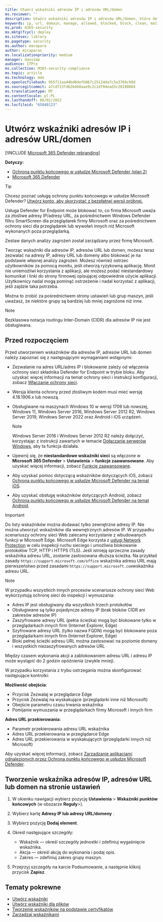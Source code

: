 ```yaml
---
title: Utwórz wskaźniki adresów IP i adresów URL/domen
ms.reviewer: ''
description: Utwórz wskaźniki adresów IP i adresów URL/domen, które definiują wykrywanie, zapobieganie i wykluczanie jednostek.
keywords: ip, url, domain, manage, allowed, blocked, block, clean, malicious, file hash, ip address, urls, domain
ms.prod: m365-security
ms.mktglfcycl: deploy
ms.sitesec: library
ms.pagetype: security
ms.author: macapara
author: mjcaparas
ms.localizationpriority: medium
manager: dansimp
audience: ITPro
ms.collection: M365-security-compliance
ms.topic: article
ms.technology: mde
ms.openlocfilehash: 955f11aa44bd0defb867c25124da7c5a3769c98d
ms.sourcegitcommit: a7cd723fd62b4b0aae9c2c2df04ead3c28180084
ms.translationtype: MT
ms.contentlocale: pl-PL
ms.lasthandoff: 06/02/2022
ms.locfileid: "65840123"
---
```

# <a name="create-indicators-for-ips-and-urlsdomains"></a>Utwórz wskaźniki adresów IP i adresów URL/domen

[!INCLUDE [Microsoft 365 Defender rebranding](../../includes/microsoft-defender.md)]

**Dotyczy:**
- [Ochrona punktu końcowego w usłudze Microsoft Defender (plan 2)](https://go.microsoft.com/fwlink/p/?linkid=2154037) 
- [Microsoft 365 Defender](https://go.microsoft.com/fwlink/?linkid=2118804)

> [!TIP]
> Chcesz poznać usługę ochrony punktu końcowego w usłudze Microsoft Defender? [Utwórz konto, aby skorzystać z bezpłatnej wersji próbnej.](https://www.microsoft.com/WindowsForBusiness/windows-atp?ocid=docs-wdatp-automationexclusionlist-abovefoldlink)

Usługa Defender for Endpoint może blokować to, co firma Microsoft uważa za złośliwe adresy IP/adresy URL, za pośrednictwem Windows Defender filtru SmartScreen dla przeglądarek firmy Microsoft oraz za pośrednictwem ochrony sieci dla przeglądarek lub wywołań innych niż Microsoft wykonanych poza przeglądarką.

Zestaw danych analizy zagrożeń został zarządzany przez firmę Microsoft.

Tworząc wskaźniki dla adresów IP, adresów URL lub domen, możesz teraz zezwalać na adresy IP, adresy URL lub domeny albo blokować je na podstawie własnej analizy zagrożeń. Możesz również ostrzec użytkowników za pomocą monitu, jeśli otworzą ryzykowną aplikację. Monit nie uniemożliwi korzystania z aplikacji, ale możesz podać niestandardowy komunikat i linki do strony firmowej opisującej odpowiednie użycie aplikacji. Użytkownicy nadal mogą pominąć ostrzeżenie i nadal korzystać z aplikacji, jeśli zajdzie taka potrzeba.

Można to zrobić za pośrednictwem strony ustawień lub grup maszyn, jeśli uważasz, że niektóre grupy są bardziej lub mniej zagrożone niż inne.

> [!NOTE]
> Bezklasowa notacja routingu Inter-Domain (CIDR) dla adresów IP nie jest obsługiwana.

## <a name="before-you-begin"></a>Przed rozpoczęciem

Przed utworzeniem wskaźników dla adresów IP, adresów URL lub domen należy zapoznać się z następującymi wymaganiami wstępnymi:

- Zezwalanie na adres URL/adres IP i blokowanie zależy od włączenia ochrony sieci składnika Defender for Endpoint w trybie bloku. Aby uzyskać więcej informacji na temat ochrony sieci i instrukcji konfiguracji, zobacz [Włączanie ochrony sieci](enable-network-protection.md).
- Wersja klienta ochrony przed złośliwym kodem musi mieć wersję 4.18.1906.x lub nowszą. 
- Obsługiwane na maszynach Windows 10 w wersji 1709 lub nowszej, Windows 11, Windows Server 2016, Windows Server 2012 R2, Windows Server 2019, Windows Server 2022 oraz Android i iOS urządzeń.

    > [!NOTE]
    > Windows Server 2016 i Windows Server 2012 R2 należy dołączyć, korzystając z instrukcji zawartych w temacie [Dołączanie serwerów Windows](configure-server-endpoints.md#windows-server-2012-r2-and-windows-server-2016), aby ta funkcja działała.

- Upewnij się, że **niestandardowe wskaźniki sieci** są włączone w **Microsoft 365 Defender** \> **Ustawienia** \> **funkcje zaawansowane**. Aby uzyskać więcej informacji, zobacz [Funkcje zaawansowane](advanced-features.md).
- Aby uzyskać pomoc dotyczącą wskaźników dotyczących iOS, zobacz [Ochrona punktu końcowego w usłudze Microsoft Defender na temat iOS](/microsoft-365/security/defender-endpoint/ios-configure-features#configure-custom-indicators).
- Aby uzyskać obsługę wskaźników dotyczących Android, zobacz [Ochrona punktu końcowego w usłudze Microsoft Defender na temat Android](/microsoft-365/security/defender-endpoint/android-configure#configure-custom-indicators).

> [!IMPORTANT]
> Do listy wskaźników można dodawać tylko zewnętrzne adresy IP. Nie można utworzyć wskaźników dla wewnętrznych adresów IP.
> W przypadku scenariuszy ochrony sieci Web zalecamy korzystanie z wbudowanych funkcji w Microsoft Edge. Microsoft Edge korzysta z [usługi Network Protection](network-protection.md) w celu inspekcji ruchu sieciego i umożliwia blokowanie protokołów TCP, HTTP i HTTPS (TLS).
> Jeśli istnieją sprzeczne zasady wskaźnika adresu URL, zostanie zastosowana dłuższa ścieżka. Na przykład zasady `https://support.microsoft.com/office` wskaźnika adresu URL mają pierwszeństwo przed zasadami `https://support.microsoft.com`wskaźnika adresu URL.

> [!NOTE]
> W przypadku wszystkich innych procesów scenariusze ochrony sieci Web wykorzystują ochronę sieci do inspekcji i wymuszania:
>
> - Adres IP jest obsługiwany dla wszystkich trzech protokołów
> - Obsługiwane są tylko pojedyncze adresy IP (brak bloków CIDR ani zakresów adresów IP)
> - Zaszyfrowane adresy URL (pełna ścieżka) mogą być blokowane tylko w przeglądarkach innych firm (Internet Explorer, Edge)
> - Szyfrowane adresy URL (tylko nazwa FQDN) mogą być blokowane poza przeglądarkami innych firm (Internet Explorer, Edge)
> - Bloki pełnej ścieżki adresu URL można zastosować na poziomie domeny i wszystkich niezaszyfrowanych adresów URL
>
> Między czasem wykonania akcji a zablokowaniem adresu URL i adresu IP może wystąpić do 2 godzin opóźnienia (zwykle mniej).

W przypadku korzystania z trybu ostrzegania można skonfigurować następujące kontrolki:

**Możliwość obejścia**:

- Przycisk Zezwalaj w przeglądarce Edge
- Przycisk Zezwalaj na wyskakujące (przeglądarki inne niż Microsoft)
- Obejście parametru czasu trwania wskaźnika
- Pomijanie wymuszania w przeglądarkach firmy Microsoft i innych firm

**Adres URL przekierowania**:

- Parametr przekierowania adresu URL wskaźnika
- Adres URL przekierowania w przeglądarce Edge
- Adres URL przekierowania w wyskakujących (przeglądarki innych niż Microsoft)

Aby uzyskać więcej informacji, zobacz [Zarządzanie aplikacjami odnalezionych przez Ochrona punktu końcowego w usłudze Microsoft Defender](/cloud-app-security/mde-govern).

## <a name="create-an-indicator-for-ips-urls-or-domains-from-the-settings-page"></a>Tworzenie wskaźnika adresów IP, adresów URL lub domen na stronie ustawień

1. W okienku nawigacji wybierz pozycję **Ustawienia** \> **Wskaźniki** **punktów końcowych** (w obszarze **Reguły**\>).

2. Wybierz kartę **Adresy IP lub adresy URL/domeny** .

3. Wybierz pozycję **Dodaj element**.

4. Określ następujące szczegóły:
   - Wskaźnik — określ szczegóły jednostki i zdefiniuj wygaśnięcie wskaźnika.
   - Akcja — określ akcję do wykonania i podaj opis.
   - Zakres — zdefiniuj zakres grupy maszyn.

5. Przejrzyj szczegóły na karcie Podsumowanie, a następnie kliknij przycisk **Zapisz**.

## <a name="related-topics"></a>Tematy pokrewne

- [Utwórz wskaźniki](manage-indicators.md)
- [Utwórz wskaźniki dla plików](indicator-file.md)
- [Tworzenie wskaźników na podstawie certyfikatów](indicator-certificates.md)
- [Zarządzaj wskaźnikami](indicator-manage.md)
